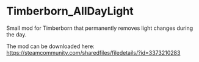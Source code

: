 # Timberborn_AllDayLight
Small mod for Timberborn that permanently removes light changes during the day.

The mod can be downloaded here: https://steamcommunity.com/sharedfiles/filedetails/?id=3373210283
